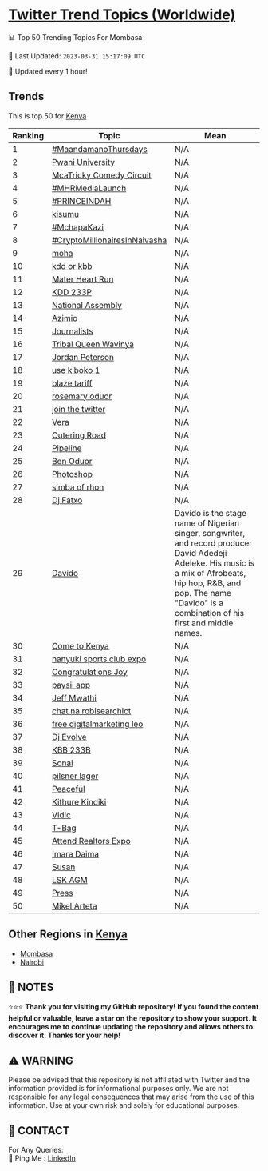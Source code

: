 [Twitter Trend Topics (Worldwide)](https://github.com/ErcinDedeoglu/Twitter-Trend-Topics)
==========


📊 Top 50 Trending Topics For Mombasa

📆 Last Updated: `2023-03-31 15:17:09 UTC`

🔧 Updated every 1 hour!


## Trends

This is top 50 for [Kenya](</Kenya>)

| Ranking | Topic | Mean |
| ------- | ------------ | ------------ |
| 1 | [#MaandamanoThursdays](http://twitter.com/search?q=%23MaandamanoThursdays) | N/A |
| 2 | [Pwani University](http://twitter.com/search?q=Pwani+University) | N/A |
| 3 | [McaTricky Comedy Circuit](http://twitter.com/search?q=McaTricky+Comedy+Circuit) | N/A |
| 4 | [#MHRMediaLaunch](http://twitter.com/search?q=%23MHRMediaLaunch) | N/A |
| 5 | [#PRINCEINDAH](http://twitter.com/search?q=%23PRINCEINDAH) | N/A |
| 6 | [kisumu](http://twitter.com/search?q=kisumu) | N/A |
| 7 | [#MchapaKazi](http://twitter.com/search?q=%23MchapaKazi) | N/A |
| 8 | [#CryptoMillionairesInNaivasha](http://twitter.com/search?q=%23CryptoMillionairesInNaivasha) | N/A |
| 9 | [moha](http://twitter.com/search?q=moha) | N/A |
| 10 | [kdd or kbb](http://twitter.com/search?q=kdd+or+kbb) | N/A |
| 11 | [Mater Heart Run](http://twitter.com/search?q=Mater+Heart+Run) | N/A |
| 12 | [KDD 233P](http://twitter.com/search?q=KDD+233P) | N/A |
| 13 | [National Assembly](http://twitter.com/search?q=National+Assembly) | N/A |
| 14 | [Azimio](http://twitter.com/search?q=Azimio) | N/A |
| 15 | [Journalists](http://twitter.com/search?q=Journalists) | N/A |
| 16 | [Tribal Queen Wavinya](http://twitter.com/search?q=Tribal+Queen+Wavinya) | N/A |
| 17 | [Jordan Peterson](http://twitter.com/search?q=Jordan+Peterson) | N/A |
| 18 | [use kiboko 1](http://twitter.com/search?q=use+kiboko+1) | N/A |
| 19 | [blaze tariff](http://twitter.com/search?q=blaze+tariff) | N/A |
| 20 | [rosemary oduor](http://twitter.com/search?q=rosemary+oduor) | N/A |
| 21 | [join the twitter](http://twitter.com/search?q=join+the+twitter) | N/A |
| 22 | [Vera](http://twitter.com/search?q=Vera) | N/A |
| 23 | [Outering Road](http://twitter.com/search?q=Outering+Road) | N/A |
| 24 | [Pipeline](http://twitter.com/search?q=Pipeline) | N/A |
| 25 | [Ben Oduor](http://twitter.com/search?q=Ben+Oduor) | N/A |
| 26 | [Photoshop](http://twitter.com/search?q=Photoshop) | N/A |
| 27 | [simba of rhon](http://twitter.com/search?q=simba+of+rhon) | N/A |
| 28 | [Dj Fatxo](http://twitter.com/search?q=Dj+Fatxo) | N/A |
| 29 | [Davido](http://twitter.com/search?q=Davido) | Davido is the stage name of Nigerian singer, songwriter, and record producer David Adedeji Adeleke. His music is a mix of Afrobeats, hip hop, R&B, and pop. The name "Davido" is a combination of his first and middle names. |
| 30 | [Come to Kenya](http://twitter.com/search?q=Come+to+Kenya) | N/A |
| 31 | [nanyuki sports club expo](http://twitter.com/search?q=nanyuki+sports+club+expo) | N/A |
| 32 | [Congratulations Joy](http://twitter.com/search?q=Congratulations+Joy) | N/A |
| 33 | [paysii app](http://twitter.com/search?q=paysii+app) | N/A |
| 34 | [Jeff Mwathi](http://twitter.com/search?q=Jeff+Mwathi) | N/A |
| 35 | [chat na robisearchict](http://twitter.com/search?q=chat+na+robisearchict) | N/A |
| 36 | [free digitalmarketing leo](http://twitter.com/search?q=free+digitalmarketing+leo) | N/A |
| 37 | [Dj Evolve](http://twitter.com/search?q=Dj+Evolve) | N/A |
| 38 | [KBB 233B](http://twitter.com/search?q=KBB+233B) | N/A |
| 39 | [Sonal](http://twitter.com/search?q=Sonal) | N/A |
| 40 | [pilsner lager](http://twitter.com/search?q=pilsner+lager) | N/A |
| 41 | [Peaceful](http://twitter.com/search?q=Peaceful) | N/A |
| 42 | [Kithure Kindiki](http://twitter.com/search?q=Kithure+Kindiki) | N/A |
| 43 | [Vidic](http://twitter.com/search?q=Vidic) | N/A |
| 44 | [T-Bag](http://twitter.com/search?q=T-Bag) | N/A |
| 45 | [Attend Realtors Expo](http://twitter.com/search?q=Attend+Realtors+Expo) | N/A |
| 46 | [Imara Daima](http://twitter.com/search?q=Imara+Daima) | N/A |
| 47 | [Susan](http://twitter.com/search?q=Susan) | N/A |
| 48 | [LSK AGM](http://twitter.com/search?q=LSK+AGM) | N/A |
| 49 | [Press](http://twitter.com/search?q=Press) | N/A |
| 50 | [Mikel Arteta](http://twitter.com/search?q=Mikel+Arteta) | N/A |



## Other Regions in [Kenya](</Kenya>)

* [Mombasa](</Kenya/Mombasa.md>)
* [Nairobi](</Kenya/Nairobi.md>)



## 📝 NOTES

⭐⭐⭐ **Thank you for visiting my GitHub repository! If you found the content helpful or valuable, leave a star on the repository to show your support. It encourages me to continue updating the repository and allows others to discover it. Thanks for your help!**


## ⚠️ WARNING

Please be advised that this repository is not affiliated with Twitter and the information provided is for informational purposes only. We are not responsible for any legal consequences that may arise from the use of this information. Use at your own risk and solely for educational purposes.


## 📨 CONTACT

 For Any Queries:  
            🏓 Ping Me : [LinkedIn](https://www.linkedin.com/in/ercindedeoglu/)
